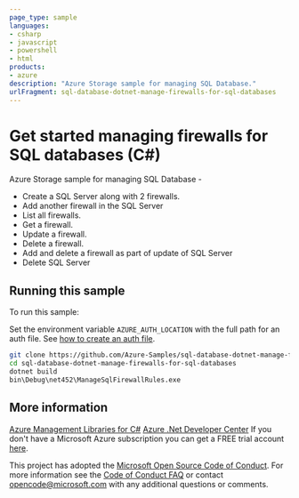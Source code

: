 ```yaml
---
page_type: sample
languages:
- csharp
- javascript
- powershell
- html
products:
- azure
description: "Azure Storage sample for managing SQL Database."
urlFragment: sql-database-dotnet-manage-firewalls-for-sql-databases
---
```


# Get started managing firewalls for SQL databases (C#)

 Azure Storage sample for managing SQL Database -
  - Create a SQL Server along with 2 firewalls.
  - Add another firewall in the SQL Server
  - List all firewalls.
  - Get a firewall.
  - Update a firewall.
  - Delete a firewall.
  - Add and delete a firewall as part of update of SQL Server
  - Delete SQL Server


## Running this sample

To run this sample:

Set the environment variable `AZURE_AUTH_LOCATION` with the full path for an auth file. See [how to create an auth file](https://github.com/Azure/azure-libraries-for-net/blob/master/AUTH.md).

```bash
git clone https://github.com/Azure-Samples/sql-database-dotnet-manage-firewalls-for-sql-databases.git
cd sql-database-dotnet-manage-firewalls-for-sql-databases
dotnet build
bin\Debug\net452\ManageSqlFirewallRules.exe
```

## More information

[Azure Management Libraries for C#](https://github.com/Azure/azure-sdk-for-net/tree/Fluent)
[Azure .Net Developer Center](https://azure.microsoft.com/en-us/develop/net/)
If you don't have a Microsoft Azure subscription you can get a FREE trial account [here](http://go.microsoft.com/fwlink/?LinkId=330212).

This project has adopted the [Microsoft Open Source Code of Conduct](https://opensource.microsoft.com/codeofconduct/). For more information see the [Code of Conduct FAQ](https://opensource.microsoft.com/codeofconduct/faq/) or contact [opencode@microsoft.com](mailto:opencode@microsoft.com) with any additional questions or comments.
